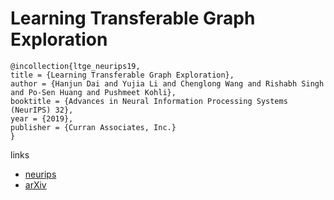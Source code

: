 # Learning Transferable Graph Exploration

```
@incollection{ltge_neurips19,
title = {Learning Transferable Graph Exploration},
author = {Hanjun Dai and Yujia Li and Chenglong Wang and Rishabh Singh and Po-Sen Huang and Pushmeet Kohli},
booktitle = {Advances in Neural Information Processing Systems (NeurIPS) 32},
year = {2019},
publisher = {Curran Associates, Inc.}
}
```

links
- [neurips](https://nips.cc/Conferences/2019/Schedule?showEvent=13444)
- [arXiv](https://arxiv.org/abs/1910.12980)
